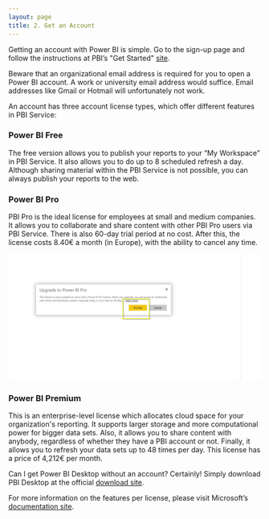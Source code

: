 ```yaml
---
layout: page
title: 2. Get an Account
---
```


Getting an account with Power BI is simple. Go to the sign-up page and follow the instructions at PBI’s "Get Started" [site](https://signup.microsoft.com/signup?sku=a403ebcc-fae0-4ca2-8c8c-7a907fd6c235).

Beware that an organizational email address is required for you to open a Power BI account. A work or university email address would suffice. Email addresses like Gmail or Hotmail will unfortunately not work.  

An account has three account license types, which offer different features in PBI Service:  


### Power BI Free  

The free version allows you to publish your reports to your “My Workspace” in PBI Service. It also allows you to do up to 8 scheduled refresh a day. Although sharing material within the PBI Service is not possible, you can always publish your reports to the web.

[comment]: <> (Add link to tip later on)   
 
### Power BI Pro  

PBI Pro is the ideal license for employees at small and medium companies. It allows you to collaborate and share content with other PBI Pro users via PBI Service. There is also 60-day trial period at no cost. After this, the license costs 8.40€ a month (in Europe), with the ability to cancel any time.    

![002-get-account-img1](/asset/screenshot/002-get-account-img1.jpg)
 
### Power BI Premium  

This is an enterprise-level license which allocates cloud space for your organization's reporting. It supports larger storage and more computational power for bigger data sets. Also, it allows you to share content with anybody, regardless of whether they have a PBI account or not. Finally, it allows you to refresh your data sets up to 48 times per day. This license has a price of 4,212€ per month.  

Can I get Power BI Desktop without an account? Certainly! Simply download PBI Desktop at the official [download site](https://powerbi.microsoft.com/en-us/desktop/).

For more information on the features per license, please visit Microsoft’s [documentation site](https://docs.microsoft.com/en-us/power-bi/service-features-license-type#per-user-license-type-comparison). 